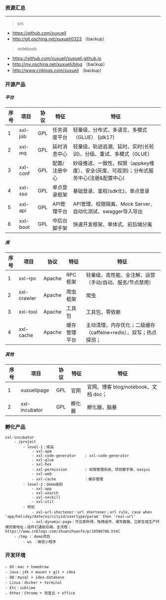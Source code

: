 ### 资源汇总

---
> src
- https://github.com/xuxueli
- http://git.oschina.net/xuxueli0323 （backup）

> notebook
- https://github.com/xuxueli/xuxueli.github.io 
- http://my.oschina.net/xuxueli/blog （backup）
- http://www.cnblogs.com/xuxueli （backup）


### 开源产品

##### 平台

序号| 项目            | 协议              | 特征              |  特征
----|---------------|-----------------|-----------------|-------------- 
1   | xxl-job       | GPL             | 任务调度平台          |    轻量级、分布式、多语言、多模式（GLUE） (jdk17)
2   | xxl-mq        | GPL             | 延时消息中心          |    轻量级、轨迹追溯、延时、实时(长轮训)、分级、重试、多模式（GLUE）
3   | xxl-conf      | GPL             | 配置/注册中心         |    妙级推送、一致性、权限（appkey维度）、安全(灰度、可观测)；分布式服务中心(注册&配置中心)
4   | xxl-sso       | GPL             | 单点登录框架          |    基础登录、鉴权(sdk化)、单点登录
5   | xxl-api       | GPL             | API管理平台         |     API管理、权限隔离、Mock Server、自动化测试、swagger导入导出
6   | xxl-boot      | GPL             | 中后台脚手架          |    快速开发框架、单体式、前后端分离             

##### 库

序号 | 项目            | 协议              | 特征                 |  特征
----|---------------|-----------------|--------------------|--------------
1   | xxl-rpc       | Apache          | RPC框架              |  轻量级、高性能、全注解、运营（手动/自动、服务/节点禁用）
2   | xxl-crawler   | Apache          | 爬虫框架               |  爬虫
3   | xxl-tool      | Apache          | 工具包                |  工具包，零依赖
4   | xxl-cache     | Apache          | 缓存管理平台             |  主动清理，内存优化；二级缓存（caffeine+redis），双写；热点探测；


##### 其他

序号 | 项目             | 协议             | 特征      |  特征
----|----------------|----------------|---------|---
1  | xuxuelipage    | GPL            | 官网          |  官网、博客 blog/notebook、文档 doc；
2  | xxl-incubator  | GPL            | 孵化器        |   孵化器，脑暴


### 孵化产品
```
xxl-incubator
    - /project
        - level-1：成品
            - xxl-apm
            - xxl-code-generator    : xxl-code-generator
            - xxl-glue
            - xxl-hex
            - xxl-permission        : 权限管理系统、项目脚手架，easyui
            - xxl-web
            - xxl-cache             ：缓存管理
        - level-2：demo级别
            - xxl-app
            - xxl-search
            - xxl-seckill 
            - xxl-util
        - 规划
            - xxl-url-shortener：url shortener；url rule, case when 'app/holiday/date/os/cityid/usertype/param' then 'real-url'
            - xxl-dynamic-page：可见即所得，拖拽组件、填写数据，立即生成生产环境页面地址；组件打通前后端，全流程；https://www.cnblogs.com/zhuanzhuanfe/p/10500786.html
    - /tmp : demo项目
        - ws ：微信小程序
```

### 开发环境
```
- OS：mac + homebrew 
- Java：jdk + maven + git + idea
- DB：mysql + idea-database
- Linux：docker + terminal
- Etc：sublime
- Other：Chrome + 百度云 + office
```
